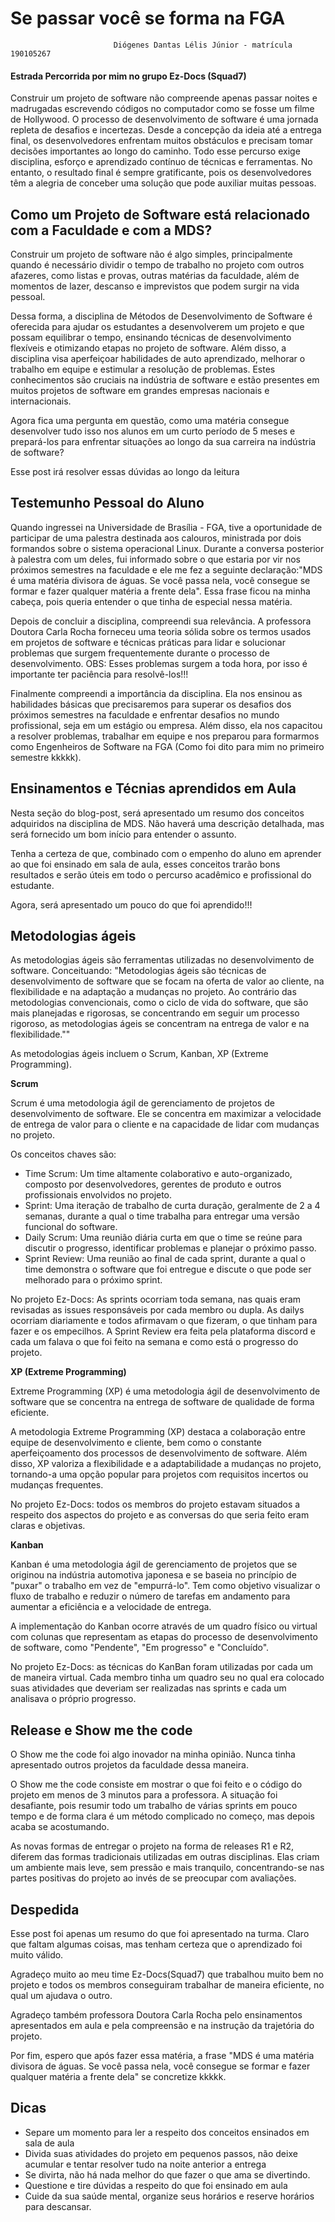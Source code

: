 # Se passar você se forma na FGA

						   Diógenes Dantas Lélis Júnior - matrícula 190105267

  #### Estrada Percorrida por mim no grupo Ez-Docs (Squad7)

  Construir um projeto de software não compreende apenas passar noites e madrugadas escrevendo códigos no computador como se fosse um filme de Hollywood. O processo de desenvolvimento de software é uma jornada repleta de desafios e incertezas. Desde a concepção da ideia até a entrega final, os desenvolvedores enfrentam muitos obstáculos e precisam tomar decisões importantes ao longo do caminho. Todo esse percurso exige disciplina, esforço e aprendizado contínuo de técnicas e ferramentas. No entanto, o resultado final é sempre gratificante, pois os desenvolvedores têm a alegria de conceber uma solução que pode auxiliar muitas pessoas.


## Como um Projeto de Software está relacionado com a Faculdade e com a MDS?

  Construir um projeto de software não é algo simples, principalmente quando é necessário dividir o tempo de trabalho no projeto com outros afazeres, como listas e provas, outras matérias da faculdade, além de momentos de lazer, descanso e imprevistos que podem surgir na vida pessoal.

  Dessa forma, a disciplina de Métodos de Desenvolvimento de Software é oferecida para ajudar os estudantes a desenvolverem um projeto e que possam equilibrar o tempo, ensinando técnicas de desenvolvimento flexíveis e otimizando etapas no projeto de software. Além disso, a disciplina visa aperfeiçoar habilidades de auto aprendizado, melhorar o trabalho em equipe e estimular a resolução de problemas. Estes conhecimentos são cruciais na indústria de software e estão presentes em muitos projetos de software em grandes empresas nacionais e internacionais.

  Agora fica uma pergunta em questão, como uma matéria consegue desenvolver tudo isso nos alunos em um curto período de 5 meses e prepará-los para enfrentar situações ao longo da sua carreira na indústria de software?

  Esse post irá resolver essas dúvidas ao longo da leitura 


## Testemunho Pessoal do Aluno

  Quando ingressei na Universidade de Brasília - FGA, tive a oportunidade de participar de uma palestra destinada aos calouros, ministrada por dois formandos sobre o sistema operacional Linux. Durante a conversa posterior à palestra com um deles, fui informado sobre o que estaria por vir nos próximos semestres na faculdade e ele me fez a seguinte declaração:"MDS é uma matéria divisora de águas. Se você passa nela, você consegue se formar e fazer qualquer matéria a frente dela". Essa frase ficou na minha cabeça, pois queria entender o que tinha de especial nessa matéria.

  Depois de concluir a disciplina, compreendi sua relevância. A professora Doutora Carla Rocha forneceu uma teoria sólida sobre os termos usados em projetos de software e técnicas práticas para lidar e solucionar problemas que surgem frequentemente durante o processo de desenvolvimento. OBS: Esses problemas surgem a toda hora, por isso é importante ter paciência para resolvê-los!!!

  Finalmente compreendi a importância da disciplina. Ela nos ensinou as habilidades básicas que precisaremos para superar os desafios dos próximos semestres na faculdade e enfrentar desafios no mundo profissional, seja em um estágio ou empresa. Além disso, ela nos capacitou a resolver problemas, trabalhar em equipe e nos preparou para formarmos como Engenheiros de Software na FGA (Como foi dito para mim no primeiro semestre kkkkk). 

 
## Ensinamentos e Técnias aprendidos em Aula

  Nesta seção do blog-post, será apresentado um resumo dos conceitos adquiridos na disciplina de MDS. Não haverá uma descrição detalhada, mas será fornecido um bom início para entender o assunto.

  Tenha a certeza de que, combinado com o empenho do aluno em aprender ao que foi ensinado em sala de aula, esses conceitos trarão bons resultados e serão úteis em todo o percurso acadêmico e profissional do estudante.

  Agora, será apresentado um pouco do que foi aprendido!!!


## Metodologias ágeis

  As metodologias ágeis são ferramentas utilizadas no desenvolvimento de software. 
  Conceituando: "Metodologias ágeis são técnicas de desenvolvimento de software que se focam na oferta de valor ao cliente, na flexibilidade e na adaptação a mudanças no projeto. Ao contrário das metodologias convencionais, como o ciclo de vida do software, que são mais planejadas e rigorosas, se concentrando em seguir um processo rigoroso, as metodologias ágeis se concentram na entrega de valor e na flexibilidade.""

  As metodologias ágeis incluem o Scrum, Kanban, XP (Extreme Programming).


**Scrum**

  Scrum é uma metodologia ágil de gerenciamento de projetos de desenvolvimento de software. Ele se concentra em maximizar a velocidade de entrega de valor para o cliente e na capacidade de lidar com mudanças no projeto.

  Os conceitos chaves são:

  - Time Scrum: Um time altamente colaborativo e auto-organizado, composto por desenvolvedores, gerentes de produto e outros profissionais envolvidos no projeto.
  - Sprint: Uma iteração de trabalho de curta duração, geralmente de 2 a 4 semanas, durante a qual o time trabalha para entregar uma versão funcional do software.
  - Daily Scrum: Uma reunião diária curta em que o time se reúne para discutir o progresso, identificar problemas e planejar o próximo passo.
  - Sprint Review: Uma reunião ao final de cada sprint, durante a qual o time demonstra o software que foi entregue e discute o que pode ser melhorado para o próximo sprint.

  No projeto Ez-Docs: As sprints ocorriam toda semana, nas quais eram revisadas as issues responsáveis por cada membro ou dupla. As dailys ocorriam diariamente e todos afirmavam o que fizeram, o que tinham para fazer e os empecilhos. A Sprint Review era feita pela plataforma discord e cada um falava o que foi feito na semana e como está o progresso do projeto.


**XP (Extreme Programming)**

  Extreme Programming (XP) é uma metodologia ágil de desenvolvimento de software que se concentra na entrega de software de qualidade de forma eficiente. 

  A metodologia Extreme Programming (XP) destaca a colaboração entre equipe de desenvolvimento e cliente, bem como o constante aperfeiçoamento dos processos de desenvolvimento de software. Além disso, XP valoriza a flexibilidade e a adaptabilidade a mudanças no projeto, tornando-a uma opção popular para projetos com requisitos incertos ou mudanças frequentes.

  No projeto Ez-Docs: todos os membros do projeto estavam situados a respeito dos aspectos do projeto e as conversas do que seria feito eram claras e objetivas. 


**Kanban**

  Kanban é uma metodologia ágil de gerenciamento de projetos que se originou na indústria automotiva japonesa e se baseia no princípio de "puxar" o trabalho em vez de "empurrá-lo". Tem como objetivo visualizar o fluxo de trabalho e reduzir o número de tarefas em andamento para aumentar a eficiência e a velocidade de entrega.

  A implementação do Kanban ocorre através de um quadro físico ou virtual com colunas que representam as etapas do processo de desenvolvimento de software, como "Pendente", "Em progresso" e "Concluído".

  No projeto Ez-Docs: as técnicas do KanBan foram utilizadas por cada um de maneira virtual. Cada membro tinha um quadro seu no qual era colocado suas atividades que deveriam ser realizadas nas sprints e cada um analisava o próprio progresso.



## Release e Show me the code 

  O Show me the code foi algo inovador na minha opinião. Nunca tinha apresentado outros projetos da faculdade dessa maneira.

  O Show me the code consiste em mostrar o que foi feito e o código do projeto em menos de 3 minutos para a professora. A situação foi desafiante, pois resumir todo um trabalho de várias sprints em pouco tempo e de forma clara é um método complicado no começo, mas depois acaba se acostumando.

  As novas formas de entregar o projeto na forma de releases R1 e R2, diferem das formas tradicionais utilizadas em outras disciplinas. Elas criam um ambiente mais leve, sem pressão e mais tranquilo, concentrando-se nas partes positivas do projeto ao invés de se preocupar com avaliações.

## Despedida

  Esse post foi apenas um resumo do que foi apresentado na turma. Claro que faltam algumas coisas, mas tenham certeza que o aprendizado foi muito válido.

  Agradeço muito ao meu time Ez-Docs(Squad7) que trabalhou muito bem no projeto e todos os membros conseguiram trabalhar de maneira eficiente, no qual um ajudava o outro. 
  
  Agradeço também  professora Doutora Carla Rocha pelo ensinamentos apresentados em aula e pela compreensão e na instrução da trajetória do projeto. 

  Por fim, espero que após fazer essa matéria, a frase "MDS é uma matéria divisora de águas. Se você passa nela, você consegue se formar e fazer qualquer matéria a frente dela" se concretize kkkkk.

## Dicas
  - Separe um momento para ler a respeito dos conceitos ensinados em sala de aula
  - Divida suas atividades do projeto em pequenos passos, não deixe acumular e tentar resolver tudo na noite anterior a entrega
  - Se divirta, não há nada melhor do que fazer o que ama se divertindo.
  - Questione e tire dúvidas a respeito do que foi ensinado em aula
  - Cuide da sua saúde mental, organize seus horários e reserve horários para descansar. 